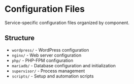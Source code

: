 # Configuration Files

Service-specific configuration files organized by component.

## Structure

- `wordpress/` - WordPress configuration
- `nginx/` - Web server configuration  
- `php/` - PHP-FPM configuration
- `mariadb/` - Database configuration and initialization
- `supervisor/` - Process management
- `scripts/` - Setup and automation scripts